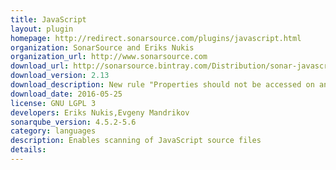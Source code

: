 ```yaml
---
title: JavaScript
layout: plugin
homepage: http://redirect.sonarsource.com/plugins/javascript.html
organization: SonarSource and Eriks Nukis
organization_url: http://www.sonarsource.com
download_url: http://sonarsource.bintray.com/Distribution/sonar-javascript-plugin/sonar-javascript-plugin-2.13.jar
download_version: 2.13
download_description: New rule "Properties should not be accessed on an undefined or null value"
download_date: 2016-05-25
license: GNU LGPL 3
developers: Eriks Nukis,Evgeny Mandrikov
sonarqube_version: 4.5.2-5.6
category: languages
description: Enables scanning of JavaScript source files
details: 
---
```

